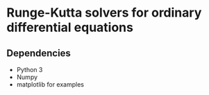 # Runge-Kutta solvers for ordinary differential equations

## Dependencies

- Python 3
- Numpy
- matplotlib for examples